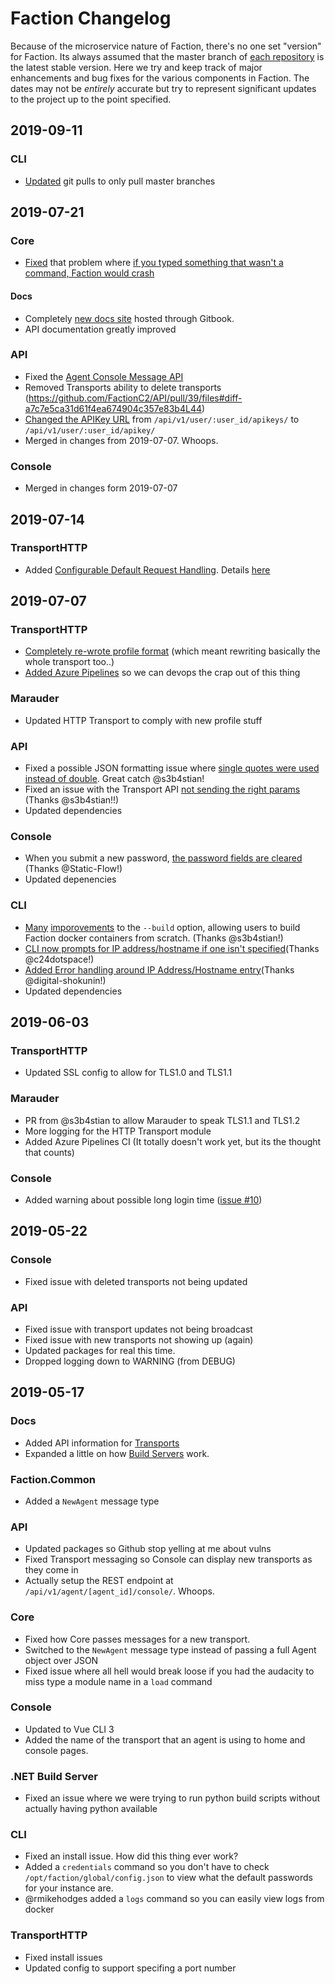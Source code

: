 # Faction Changelog
Because of the microservice nature of Faction, there's no one set "version" for Faction. Its always assumed that the master branch of [each repository](https://github.com/FactionC2) is the latest stable version. Here we try and keep track of major enhancements and bug fixes for the various components in Faction. The dates may not be _entirely_ accurate but try to represent significant updates to the project up to the point specified.

## 2019-09-11
### CLI
* [Updated](https://github.com/FactionC2/CLI/commit/d95ca78bde2566db5e31185e4c55f76093113d5c) git pulls to only pull master branches

## 2019-07-21
### Core
* [Fixed](https://github.com/FactionC2/Core/pull/15) that problem where [if you typed something that wasn't a command, Faction would crash](https://github.com/FactionC2/Faction/issues/30)

#### Docs
* Completely [new docs site](https://www.factionc2.com) hosted through Gitbook. 
* API documentation greatly improved

### API
* Fixed the [Agent Console Message API](https://github.com/FactionC2/API/pull/39/files#diff-eaea58bf509d066552409d14f6e7051dL30)
* Removed Transports ability to delete transports (https://github.com/FactionC2/API/pull/39/files#diff-a7c7e5ca31d61f4ea674904c357e83b4L44)
* [Changed the APIKey URL](https://github.com/FactionC2/API/pull/39/files#diff-3f41e546893dc64b71aaacad12cad815R66) from `/api/v1/user/:user_id/apikeys/` to `/api/v1/user/:user_id/apikey/`
* Merged in changes from 2019-07-07. Whoops.

### Console
* Merged in changes form 2019-07-07

## 2019-07-14
### TransportHTTP
* Added [Configurable Default Request Handling](https://github.com/FactionC2/TransportHTTP/pull/7). Details [here](https://github.com/FactionC2/TransportHTTP#default-response)

## 2019-07-07
### TransportHTTP
* [Completely re-wrote profile format](https://github.com/FactionC2/TransportHTTP/pull/5) (which meant rewriting basically the whole transport too..)
* [Added Azure Pipelines](https://github.com/FactionC2/TransportHTTP/pull/5) so we can devops the crap out of this thing

### Marauder
* Updated HTTP Transport to comply with new profile stuff

### API
* Fixed a possible JSON formatting issue where [single quotes were used instead of double](https://github.com/FactionC2/API/pull/32). Great catch @s3b4stian!
* Fixed an issue with the Transport API [not sending the right params](https://github.com/FactionC2/API/pull/18/) (Thanks @s3b4stian!!)
* Updated dependencies

### Console
* When you submit a new password, [the password fields are cleared](https://github.com/FactionC2/Console/pull/10) (Thanks @Static-Flow!)
* Updated depenencies

### CLI
* [Many](https://github.com/FactionC2/CLI/pull/13) [imporovements](https://github.com/FactionC2/CLI/pull/17) to the `--build` option, allowing users to build Faction docker containers from scratch. (Thanks @s3b4stian!)
* [CLI now prompts for IP address/hostname if one isn't specified](https://github.com/FactionC2/CLI/pull/11)(Thanks @c24dotspace!)
* [Added Error handling around IP Address/Hostname entry](https://github.com/FactionC2/CLI/pull/9)(Thanks @digital-shokunin!)
* Updated dependencies

## 2019-06-03
### TransportHTTP
* Updated SSL config to allow for TLS1.0 and TLS1.1

### Marauder
* PR from @s3b4stian to allow Marauder to speak TLS1.1 and TLS1.2
* More logging for the HTTP Transport module
* Added Azure Pipelines CI (It totally doesn't work yet, but its the thought that counts)

### Console
* Added warning about possible long login time ([issue #10](https://github.com/FactionC2/Faction/issues/10))

## 2019-05-22
### Console
* Fixed issue with deleted transports not being updated

### API
* Fixed issue with transport updates not being broadcast
* Fixed issue with new transports not showing up (again)
* Updated packages for real this time.
* Dropped logging down to WARNING (from DEBUG)

## 2019-05-17
### Docs
* Added API information for [Transports](https://www.factionc2.com/docs/development/api/#transport)
* Expanded a little on how [Build Servers](https://www.factionc2.com/docs/components/#build-servers) work.

### Faction.Common
* Added a `NewAgent` message type

### API
* Updated packages so Github stop yelling at me about vulns
* Fixed Transport messaging so Console can display new transports as they come in
* Actually setup the REST endpoint at `/api/v1/agent/[agent_id]/console/`. Whoops.

### Core
* Fixed how Core passes messages for a new transport.
* Switched to the `NewAgent` message type instead of passing a full Agent object over JSON
* Fixed issue where all hell would break loose if you had the audacity to miss type a module name in a `load` command

### Console
* Updated to Vue CLI 3
* Added the name of the transport that an agent is using to home and console pages.

### .NET Build Server
* Fixed an issue where we were trying to run python build scripts without actually having python available

### CLI
* Fixed an install issue. How did this thing ever work?
* Added a `credentials` command so you don't have to check `/opt/faction/global/config.json` to view what the default passwords for your instance are.
* @rmikehodges added a `logs` command so you can easily view logs from docker

### TransportHTTP
* Fixed install issues
* Updated config to support specifing a port number
